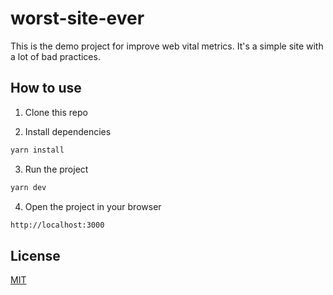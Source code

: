 # worst-site-ever

This is the demo project for improve web vital metrics. It's a simple site with a lot of bad practices.

## How to use

1. Clone this repo

2. Install dependencies

```bash
yarn install
```

3. Run the project

```bash
yarn dev
```

4. Open the project in your browser

```bash
http://localhost:3000
```

## License

[MIT](https://choosealicense.com/licenses/mit/)
